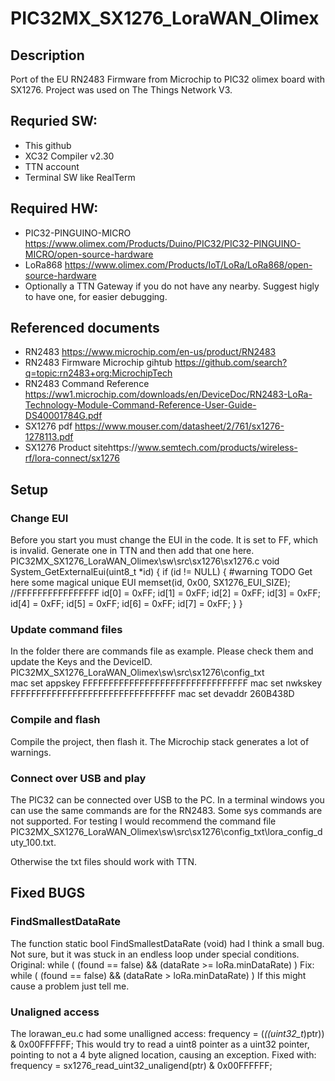 # PIC32MX_SX1276_LoraWAN_Olimex

## Description
Port of the EU RN2483 Firmware from Microchip to PIC32 olimex board with SX1276. Project was used on The Things Network V3.

## Requried SW:
- This github
- XC32 Compiler v2.30
- TTN account
- Terminal SW like RealTerm

## Required HW:
- PIC32-PINGUINO-MICRO https://www.olimex.com/Products/Duino/PIC32/PIC32-PINGUINO-MICRO/open-source-hardware
- LoRa868 https://www.olimex.com/Products/IoT/LoRa/LoRa868/open-source-hardware
- Optionally a TTN Gateway if you do not have any nearby. Suggest higly to have one, for easier debugging.

## Referenced documents
- RN2483 https://www.microchip.com/en-us/product/RN2483
- RN2483 Firmware Microchip gihtub https://github.com/search?q=topic:rn2483+org:MicrochipTech
- RN2483 Command Reference https://ww1.microchip.com/downloads/en/DeviceDoc/RN2483-LoRa-Technology-Module-Command-Reference-User-Guide-DS40001784G.pdf
- SX1276 pdf https://www.mouser.com/datasheet/2/761/sx1276-1278113.pdf
- SX1276 Product sitehttps://www.semtech.com/products/wireless-rf/lora-connect/sx1276

## Setup
### Change EUI
Before you start you must change the EUI in the code. It is set to FF, which is invalid. Generate one in TTN and then add that one here.
PIC32MX_SX1276_LoraWAN_Olimex\sw\src\sx1276\sx1276.c 
void System_GetExternalEui(uint8_t *id) {
    if (id != NULL) {
        #warning TODO Get here some magical unique EUI
        memset(id, 0x00, SX1276_EUI_SIZE);
        //FFFFFFFFFFFFFFFF
        id[0] = 0xFF;
        id[1] = 0xFF;
        id[2] = 0xFF;
        id[3] = 0xFF;
        id[4] = 0xFF;
        id[5] = 0xFF;
        id[6] = 0xFF;
        id[7] = 0xFF;
    }
}

### Update command files
In the folder there are commands file as example. Please check them and update the Keys and the DeviceID.
PIC32MX_SX1276_LoraWAN_Olimex\sw\src\sx1276\config_txt\
mac set appskey FFFFFFFFFFFFFFFFFFFFFFFFFFFFFFFF
mac set nwkskey FFFFFFFFFFFFFFFFFFFFFFFFFFFFFFFF
mac set devaddr 260B438D


### Compile and flash
Compile the project, then flash it. The Microchip stack generates a lot of warnings. 

### Connect over USB and play
The PIC32 can be connected over USB to the PC. In a terminal windows you can use the same commands are for the RN2483. Some sys commands are not supported. For testing I would recommend the command file PIC32MX_SX1276_LoraWAN_Olimex\sw\src\sx1276\config_txt\lora_config_duty_100.txt.

Otherwise the txt files should work with TTN.

## Fixed BUGS

### FindSmallestDataRate
The function
static bool FindSmallestDataRate (void)
had I think a small bug. Not sure, but it was stuck in an endless loop under special conditions.
Original:
        while ( (found == false) && (dataRate >= loRa.minDataRate) )
Fix:
        while ( (found == false) && (dataRate > loRa.minDataRate) )
If this might cause a problem just tell me.

### Unaligned access
The lorawan_eu.c had some unalligned access:
    frequency = (*((uint32_t*)ptr)) & 0x00FFFFFF;
This would try to read a uint8 pointer as a uint32 pointer, pointing to not a 4 byte aligned location, causing an exception. Fixed with:
    frequency = sx1276_read_uint32_unaligend(ptr) & 0x00FFFFFF;
